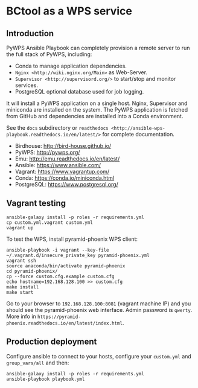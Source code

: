 # BCtool as a WPS service

## Introduction

PyWPS Ansible Playbook can completely provision a remote server to run the full stack of PyWPS, including:

- Conda to manage application dependencies.
- `Nginx <http://wiki.nginx.org/Main>` as Web-Server.
- `Supervisor <http://supervisord.org/>` to start/stop and monitor services.
- PostgreSQL optional database used for job logging.

It will install a PyWPS application on a single host.
Nginx, Supervisor and miniconda are installed on the system.
The PyWPS application is fetched from GitHub and dependencies are installed into a Conda environment.

See the ``docs`` subdirectory or `readthedocs <http://ansible-wps-playbook.readthedocs.io/en/latest/>` for complete documentation.

- Birdhouse: http://bird-house.github.io/
- PyWPS: http://pywps.org/
- Emu: http://emu.readthedocs.io/en/latest/
- Ansible: https://www.ansible.com/
- Vagrant: https://www.vagrantup.com/
- Conda: https://conda.io/miniconda.html
- PostgreSQL: https://www.postgresql.org/

## Vagrant testing

```
ansible-galaxy install -p roles -r requirements.yml
cp custom.yml.vagrant custom.yml
vagrant up
```

To test the WPS, install pyramid-phoenix WPS client:

```
ansible-playbook -i vagrant --key-file ~/.vagrant.d/insecure_private_key pyramid-phoenix.yml
vagrant ssh
source anaconda/bin/activate pyramid-phoenix
cd pyramid-phoenix/
cp --force custom.cfg.example custom.cfg
echo hostname=192.168.128.100 >> custom.cfg
make install
make start
```

Go to your browser to `192.168.128.100:8081` (vagrant machine IP) and you should see the pyramid-phoenix web interface. Admin password is `qwerty`. More info in `https://pyramid-phoenix.readthedocs.io/en/latest/index.html`.

## Production deployment

Configure ansible to connect to your hosts, configure your `custom.yml` and `group_vars/all` and then:

```
ansible-galaxy install -p roles -r requirements.yml
ansible-playbook playbook.yml
```
